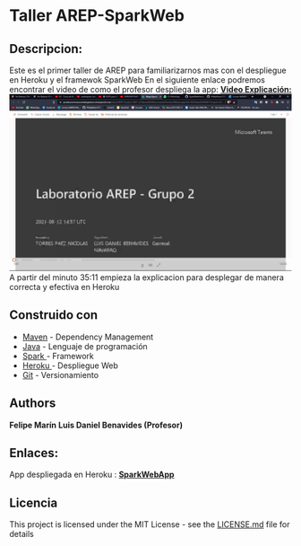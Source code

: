 # Taller AREP-SparkWeb

## Descripcion:

 Este es el primer taller de AREP para familiarizarnos mas con el despliegue en Heroku y el framewok SparkWeb
 En el siguiente enlace podremos encontrar el video de como el profesor despliega la app:
 **[Video Explicación: ](https://pruebacorreoescuelaingeduco.sharepoint.com/sites/AREP-Grupo2-2021-2/Shared%20Documents/Forms/AllItems.aspx?id=%2Fsites%2FAREP%2DGrupo2%2D2021%2D2%2FShared%20Documents%2FGeneral%2FRecordings%2FLaboratorio%20AREP%20%2D%20Grupo%202%2D20210812%5F095703%2DGrabaci%C3%B3n%20de%20la%20reuni%C3%B3n%2Emp4&parent=%2Fsites%2FAREP%2DGrupo2%2D2021%2D2%2FShared%20Documents%2FGeneral%2FRecordings)**
 ![](img/Captura.PNG)
 A partir del minuto 35:11 empieza la explicacion para desplegar de manera correcta y efectiva en Heroku
 
## Construido con


* [Maven](https://maven.apache.org/) - Dependency Management
* [Java](https://www.java.com/es/download/) - Lenguaje de programación
* [Spark ](https://sparkjava.com/)  - Framework
* [Heroku ](https://spring.io/quickstart) - Despliegue Web
* [Git](https://github.com/) - Versionamiento

## Authors

 **Felipe Marín**
 **Luis Daniel Benavides (Profesor)**

## Enlaces:
App despliegada en Heroku : **[SparkWebApp](https://spark-web-heroku-app.herokuapp.com/)**

## Licencia

This project is licensed under the MIT License - see the [LICENSE.md](LICENSE.md) file for details
